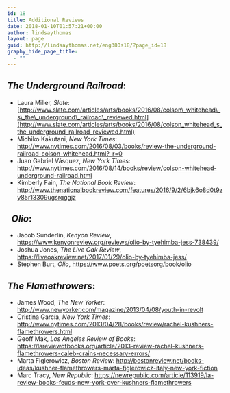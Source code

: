 ```yaml
---
id: 18
title: Additional Reviews
date: 2018-01-10T01:57:21+00:00
author: lindsaythomas
layout: page
guid: http://lindsaythomas.net/eng380s18/?page_id=18
graphy_hide_page_title:
  - ""
---
```

## _The Underground Railroad_:

  * Laura Miller, _Slate_: [http://www.slate.com/articles/arts/books/2016/08/colson\_whitehead\_s\_the\_underground\_railroad\_reviewed.html](http://www.slate.com/articles/arts/books/2016/08/colson_whitehead_s_the_underground_railroad_reviewed.html)
  * Michiko Kakutani, _New York Times_: <http://www.nytimes.com/2016/08/03/books/review-the-underground-railroad-colson-whitehead.html?_r=0>
  * Juan Gabriel Vásquez, _New York Times_: <http://www.nytimes.com/2016/08/14/books/review/colson-whitehead-underground-railroad.html>
  * Kimberly Fain, _The National Book Review_: <http://www.thenationalbookreview.com/features/2016/9/2/6bjk6o8d0t9zy85r13309ugsrqggjz>

##   _Olio_:

  * Jacob Sunderlin, _Kenyon Review_, <https://www.kenyonreview.org/reviews/olio-by-tyehimba-jess-738439/>
  * Joshua Jones, _The Live Oak Review_, <https://liveoakreview.net/2017/01/29/olio-by-tyehimba-jess/>
  * Stephen Burt, _Olio_, <https://www.poets.org/poetsorg/book/olio>

## _The Flamethrowers_:

  * James Wood, _The New Yorker_: <http://www.newyorker.com/magazine/2013/04/08/youth-in-revolt>
  * Cristina García, _New York Times_: <http://www.nytimes.com/2013/04/28/books/review/rachel-kushners-flamethrowers.html>
  * Geoff Mak, _Los Angeles Review of Books_: <https://lareviewofbooks.org/article/2013-review-rachel-kushners-flamethrowers-caleb-crains-necessary-errors/>
  * Marta Figlerowicz, _Boston Review_: <http://bostonreview.net/books-ideas/kushner-flamethrowers-marta-figlerowicz-italy-new-york-fiction>
  * Marc Tracy, _New Republic_: <https://newrepublic.com/article/113919/la-review-books-feuds-new-york-over-kushners-flamethrowers>